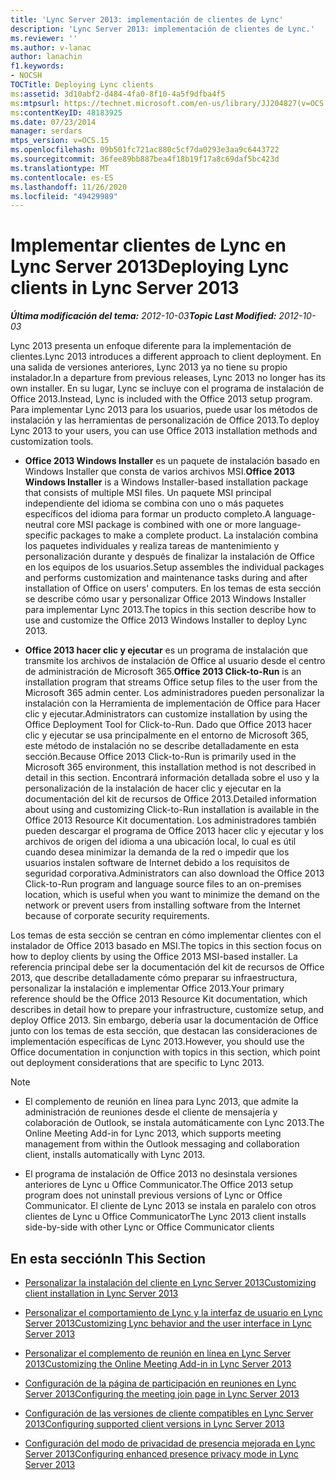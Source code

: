 ```yaml
---
title: 'Lync Server 2013: implementación de clientes de Lync'
description: 'Lync Server 2013: implementación de clientes de Lync.'
ms.reviewer: ''
ms.author: v-lanac
author: lanachin
f1.keywords:
- NOCSH
TOCTitle: Deploying Lync clients
ms:assetid: 3d10abf2-d484-4fa0-8f10-4a5f9dfba4f5
ms:mtpsurl: https://technet.microsoft.com/en-us/library/JJ204827(v=OCS.15)
ms:contentKeyID: 48183925
ms.date: 07/23/2014
manager: serdars
mtps_version: v=OCS.15
ms.openlocfilehash: 09b501fc721ac880c5cf7da0293e3aa9c6443722
ms.sourcegitcommit: 36fee89bb887bea4f18b19f17a8c69daf5bc423d
ms.translationtype: MT
ms.contentlocale: es-ES
ms.lasthandoff: 11/26/2020
ms.locfileid: "49429989"
---
```

# <a name="deploying-lync-clients-in-lync-server-2013"></a><span data-ttu-id="e5650-103">Implementar clientes de Lync en Lync Server 2013</span><span class="sxs-lookup"><span data-stu-id="e5650-103">Deploying Lync clients in Lync Server 2013</span></span>

<div data-xmlns="http://www.w3.org/1999/xhtml">

<div class="topic" data-xmlns="http://www.w3.org/1999/xhtml" data-msxsl="urn:schemas-microsoft-com:xslt" data-cs="https://msdn.microsoft.com/">

<div data-asp="https://msdn2.microsoft.com/asp">



</div>

<div id="mainSection">

<div id="mainBody"><span data-ttu-id="e5650-104">

<span> </span></span><span class="sxs-lookup"><span data-stu-id="e5650-104">

<span> </span></span></span>

<span data-ttu-id="e5650-105">_**Última modificación del tema:** 2012-10-03_</span><span class="sxs-lookup"><span data-stu-id="e5650-105">_**Topic Last Modified:** 2012-10-03_</span></span>

<span data-ttu-id="e5650-106">Lync 2013 presenta un enfoque diferente para la implementación de clientes.</span><span class="sxs-lookup"><span data-stu-id="e5650-106">Lync 2013 introduces a different approach to client deployment.</span></span> <span data-ttu-id="e5650-107">En una salida de versiones anteriores, Lync 2013 ya no tiene su propio instalador.</span><span class="sxs-lookup"><span data-stu-id="e5650-107">In a departure from previous releases, Lync 2013 no longer has its own installer.</span></span> <span data-ttu-id="e5650-108">En su lugar, Lync se incluye con el programa de instalación de Office 2013.</span><span class="sxs-lookup"><span data-stu-id="e5650-108">Instead, Lync is included with the Office 2013 setup program.</span></span> <span data-ttu-id="e5650-109">Para implementar Lync 2013 para los usuarios, puede usar los métodos de instalación y las herramientas de personalización de Office 2013.</span><span class="sxs-lookup"><span data-stu-id="e5650-109">To deploy Lync 2013 to your users, you can use Office 2013 installation methods and customization tools.</span></span>

  - <span data-ttu-id="e5650-110">**Office 2013 Windows Installer** es un paquete de instalación basado en Windows Installer que consta de varios archivos MSI.</span><span class="sxs-lookup"><span data-stu-id="e5650-110">**Office 2013 Windows Installer** is a Windows Installer-based installation package that consists of multiple MSI files.</span></span> <span data-ttu-id="e5650-111">Un paquete MSI principal independiente del idioma se combina con uno o más paquetes específicos del idioma para formar un producto completo.</span><span class="sxs-lookup"><span data-stu-id="e5650-111">A language-neutral core MSI package is combined with one or more language-specific packages to make a complete product.</span></span> <span data-ttu-id="e5650-112">La instalación combina los paquetes individuales y realiza tareas de mantenimiento y personalización durante y después de finalizar la instalación de Office en los equipos de los usuarios.</span><span class="sxs-lookup"><span data-stu-id="e5650-112">Setup assembles the individual packages and performs customization and maintenance tasks during and after installation of Office on users' computers.</span></span> <span data-ttu-id="e5650-113">En los temas de esta sección se describe cómo usar y personalizar Office 2013 Windows Installer para implementar Lync 2013.</span><span class="sxs-lookup"><span data-stu-id="e5650-113">The topics in this section describe how to use and customize the Office 2013 Windows Installer to deploy Lync 2013.</span></span>

  - <span data-ttu-id="e5650-114">**Office 2013 hacer clic y ejecutar** es un programa de instalación que transmite los archivos de instalación de Office al usuario desde el centro de administración de Microsoft 365.</span><span class="sxs-lookup"><span data-stu-id="e5650-114">**Office 2013 Click-to-Run** is an installation program that streams Office setup files to the user from the Microsoft 365 admin center.</span></span> <span data-ttu-id="e5650-115">Los administradores pueden personalizar la instalación con la Herramienta de implementación de Office para Hacer clic y ejecutar.</span><span class="sxs-lookup"><span data-stu-id="e5650-115">Administrators can customize installation by using the Office Deployment Tool for Click-to-Run.</span></span> <span data-ttu-id="e5650-116">Dado que Office 2013 hacer clic y ejecutar se usa principalmente en el entorno de Microsoft 365, este método de instalación no se describe detalladamente en esta sección.</span><span class="sxs-lookup"><span data-stu-id="e5650-116">Because Office 2013 Click-to-Run is primarily used in the Microsoft 365 environment, this installation method is not described in detail in this section.</span></span> <span data-ttu-id="e5650-117">Encontrará información detallada sobre el uso y la personalización de la instalación de hacer clic y ejecutar en la documentación del kit de recursos de Office 2013.</span><span class="sxs-lookup"><span data-stu-id="e5650-117">Detailed information about using and customizing Click-to-Run installation is available in the Office 2013 Resource Kit documentation.</span></span> <span data-ttu-id="e5650-118">Los administradores también pueden descargar el programa de Office 2013 hacer clic y ejecutar y los archivos de origen del idioma a una ubicación local, lo cual es útil cuando desea minimizar la demanda de la red o impedir que los usuarios instalen software de Internet debido a los requisitos de seguridad corporativa.</span><span class="sxs-lookup"><span data-stu-id="e5650-118">Administrators can also download the Office 2013 Click-to-Run program and language source files to an on-premises location, which is useful when you want to minimize the demand on the network or prevent users from installing software from the Internet because of corporate security requirements.</span></span>

<span data-ttu-id="e5650-119">Los temas de esta sección se centran en cómo implementar clientes con el instalador de Office 2013 basado en MSI.</span><span class="sxs-lookup"><span data-stu-id="e5650-119">The topics in this section focus on how to deploy clients by using the Office 2013 MSI-based installer.</span></span> <span data-ttu-id="e5650-120">La referencia principal debe ser la documentación del kit de recursos de Office 2013, que describe detalladamente cómo preparar su infraestructura, personalizar la instalación e implementar Office 2013.</span><span class="sxs-lookup"><span data-stu-id="e5650-120">Your primary reference should be the Office 2013 Resource Kit documentation, which describes in detail how to prepare your infrastructure, customize setup, and deploy Office 2013.</span></span> <span data-ttu-id="e5650-121">Sin embargo, debería usar la documentación de Office junto con los temas de esta sección, que destacan las consideraciones de implementación específicas de Lync 2013.</span><span class="sxs-lookup"><span data-stu-id="e5650-121">However, you should use the Office documentation in conjunction with topics in this section, which point out deployment considerations that are specific to Lync 2013.</span></span>

<div>


> [!NOTE]  
> <UL>
> <LI>
> <P><span data-ttu-id="e5650-122">El complemento de reunión en línea para Lync 2013, que admite la administración de reuniones desde el cliente de mensajería y colaboración de Outlook, se instala automáticamente con Lync 2013.</span><span class="sxs-lookup"><span data-stu-id="e5650-122">The Online Meeting Add-in for Lync 2013, which supports meeting management from within the Outlook messaging and collaboration client, installs automatically with Lync 2013.</span></span></P>
> <LI>
> <P><span data-ttu-id="e5650-123">El programa de instalación de Office 2013 no desinstala versiones anteriores de Lync u Office Communicator.</span><span class="sxs-lookup"><span data-stu-id="e5650-123">The Office 2013 setup program does not uninstall previous versions of Lync or Office Communicator.</span></span> <span data-ttu-id="e5650-124">El cliente de Lync 2013 se instala en paralelo con otros clientes de Lync u Office Communicator</span><span class="sxs-lookup"><span data-stu-id="e5650-124">The Lync 2013 client installs side-by-side with other Lync or Office Communicator clients</span></span></P></LI></UL>



</div>

<div>

## <a name="in-this-section"></a><span data-ttu-id="e5650-125">En esta sección</span><span class="sxs-lookup"><span data-stu-id="e5650-125">In This Section</span></span>

  - [<span data-ttu-id="e5650-126">Personalizar la instalación del cliente en Lync Server 2013</span><span class="sxs-lookup"><span data-stu-id="e5650-126">Customizing client installation in Lync Server 2013</span></span>](lync-server-2013-customizing-client-installation.md)

  - [<span data-ttu-id="e5650-127">Personalizar el comportamiento de Lync y la interfaz de usuario en Lync Server 2013</span><span class="sxs-lookup"><span data-stu-id="e5650-127">Customizing Lync behavior and the user interface in Lync Server 2013</span></span>](lync-server-2013-customizing-lync-behavior-and-the-user-interface.md)

  - [<span data-ttu-id="e5650-128">Personalizar el complemento de reunión en línea en Lync Server 2013</span><span class="sxs-lookup"><span data-stu-id="e5650-128">Customizing the Online Meeting Add-in in Lync Server 2013</span></span>](lync-server-2013-customizing-the-online-meeting-add-in.md)

  - [<span data-ttu-id="e5650-129">Configuración de la página de participación en reuniones en Lync Server 2013</span><span class="sxs-lookup"><span data-stu-id="e5650-129">Configuring the meeting join page in Lync Server 2013</span></span>](lync-server-2013-configuring-the-meeting-join-page.md)

  - [<span data-ttu-id="e5650-130">Configuración de las versiones de cliente compatibles en Lync Server 2013</span><span class="sxs-lookup"><span data-stu-id="e5650-130">Configuring supported client versions in Lync Server 2013</span></span>](lync-server-2013-configuring-supported-client-versions.md)

  - [<span data-ttu-id="e5650-131">Configuración del modo de privacidad de presencia mejorada en Lync Server 2013</span><span class="sxs-lookup"><span data-stu-id="e5650-131">Configuring enhanced presence privacy mode in Lync Server 2013</span></span>](lync-server-2013-configuring-enhanced-presence-privacy-mode.md)

<span data-ttu-id="e5650-132"></div>

</div>

<span> </span>

</div>

</div>

</span><span class="sxs-lookup"><span data-stu-id="e5650-132"></div>

</div>

<span> </span>

</div>

</div>

</span></span></div>

